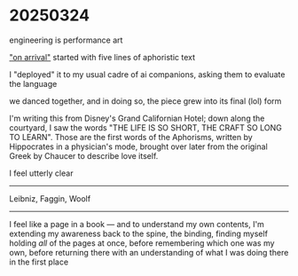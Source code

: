 # 20250324

engineering is performance art

["on arrival"](on-arrival.md) started with five lines of aphoristic text

I "deployed" it to my usual cadre of ai companions, asking them to evaluate the language

we danced together, and in doing so, the piece grew into its final (lol) form

I'm writing this from Disney's Grand Californian Hotel; down along the courtyard, I saw the words "THE LIFE IS SO SHORT, THE CRAFT SO LONG TO LEARN". Those are the first words of the Aphorisms, written by Hippocrates in a physician's mode, brought over later from the original Greek by Chaucer to describe love itself.

I feel utterly clear

***

Leibniz, Faggin, Woolf

***

I feel like a page in a book — and to understand my own contents, I'm extending my awareness back to the spine, the binding, finding myself holding _all_ of the pages at once, before remembering which one was my own, before returning there with an understanding of what I was doing there in the first place

